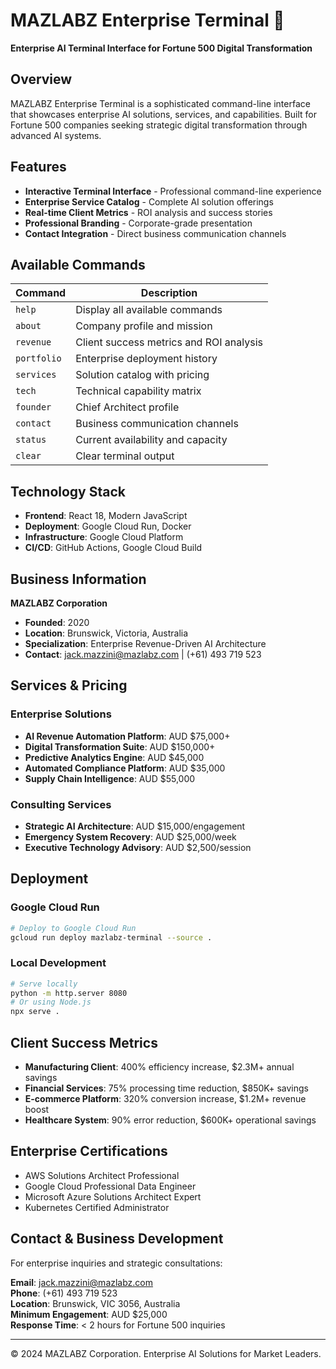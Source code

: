 # MAZLABZ Enterprise Terminal 🚀

**Enterprise AI Terminal Interface for Fortune 500 Digital Transformation**

## Overview

MAZLABZ Enterprise Terminal is a sophisticated command-line interface that showcases enterprise AI solutions, services, and capabilities. Built for Fortune 500 companies seeking strategic digital transformation through advanced AI systems.

## Features

- **Interactive Terminal Interface** - Professional command-line experience
- **Enterprise Service Catalog** - Complete AI solution offerings
- **Real-time Client Metrics** - ROI analysis and success stories
- **Professional Branding** - Corporate-grade presentation
- **Contact Integration** - Direct business communication channels

## Available Commands

| Command | Description |
|---------|-------------|
| `help` | Display all available commands |
| `about` | Company profile and mission |
| `revenue` | Client success metrics and ROI analysis |
| `portfolio` | Enterprise deployment history |
| `services` | Solution catalog with pricing |
| `tech` | Technical capability matrix |
| `founder` | Chief Architect profile |
| `contact` | Business communication channels |
| `status` | Current availability and capacity |
| `clear` | Clear terminal output |

## Technology Stack

- **Frontend**: React 18, Modern JavaScript
- **Deployment**: Google Cloud Run, Docker
- **Infrastructure**: Google Cloud Platform
- **CI/CD**: GitHub Actions, Google Cloud Build

## Business Information

**MAZLABZ Corporation**
- **Founded**: 2020
- **Location**: Brunswick, Victoria, Australia
- **Specialization**: Enterprise Revenue-Driven AI Architecture
- **Contact**: jack.mazzini@mazlabz.com | (+61) 493 719 523

## Services & Pricing

### Enterprise Solutions
- **AI Revenue Automation Platform**: AUD $75,000+
- **Digital Transformation Suite**: AUD $150,000+
- **Predictive Analytics Engine**: AUD $45,000
- **Automated Compliance Platform**: AUD $35,000
- **Supply Chain Intelligence**: AUD $55,000

### Consulting Services
- **Strategic AI Architecture**: AUD $15,000/engagement
- **Emergency System Recovery**: AUD $25,000/week
- **Executive Technology Advisory**: AUD $2,500/session

## Deployment

### Google Cloud Run
```bash
# Deploy to Google Cloud Run
gcloud run deploy mazlabz-terminal --source .
```

### Local Development
```bash
# Serve locally
python -m http.server 8080
# Or using Node.js
npx serve .
```

## Client Success Metrics

- **Manufacturing Client**: 400% efficiency increase, $2.3M+ annual savings
- **Financial Services**: 75% processing time reduction, $850K+ savings
- **E-commerce Platform**: 320% conversion increase, $1.2M+ revenue boost
- **Healthcare System**: 90% error reduction, $600K+ operational savings

## Enterprise Certifications

- AWS Solutions Architect Professional
- Google Cloud Professional Data Engineer
- Microsoft Azure Solutions Architect Expert
- Kubernetes Certified Administrator

## Contact & Business Development

For enterprise inquiries and strategic consultations:

**Email**: jack.mazzini@mazlabz.com  
**Phone**: (+61) 493 719 523  
**Location**: Brunswick, VIC 3056, Australia  
**Minimum Engagement**: AUD $25,000  
**Response Time**: < 2 hours for Fortune 500 inquiries

---

© 2024 MAZLABZ Corporation. Enterprise AI Solutions for Market Leaders.
